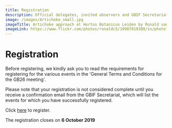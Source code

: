 ```yaml
---
title: Registration
description: Official delegates, invited observers and GBIF Secretariat staff must register in advance to attend GB25.
image: /images/Artichoke_small.jpg
imageTitle: Artichoke approach at Hortus Botanicus Leiden by Ronald van der Graaf
imageLink: https://www.flickr.com/photos/ronaldc5/19987019389/in/photolist-wsbGwz-7FMFyd-egbnyp-roEd6c-oyGYiZ-eLz9Zb-88Y5f8-qqFajc-ptG2y9-8qniud-dN8YE2-6g1nso-oMbS9Q-jn3Dxg-HrDZWj-f11hUB-bwaWVX-soUuUe-rs6vK8-s7iZ2q-smBp43-s7o73m-s7phFW-T22Dvm-GojrA-kS5JTR-ek8Wb6-r9GMBq-s7k8Vh-s7k8gb-rVqAgg-ftWgK7-bmS8yY-e8ZLZ2-dd12va-2dJmgeX-egbccc-dd4t3d-qQbPA2-dNkQrg-ekeDR9-JH8Dtt-26S7kVa-dWSmFz-e992Qs-eggY99-ophsHe-6DNqgu-arUptm-qKZ2k5 
---
```

# Registration

Before registering, we kindly ask you to read the requirements for registering for the various events in the 'General Terms and Conditions for the GB26 meeting'. 

Please note that your registration is not considered complete until you receive a confirmation email from the GBIF Secretariat, which will list the events for which you have successfully registered. 

Click [here](https://docs.google.com/forms/d/e/1FAIpQLSf_X6A4_9u7waK395HRx1xTtFjiAo4Ryh23OyRgvP-Wch9-3A/viewform) to register. 

The registration closes on **6 October 2019**
